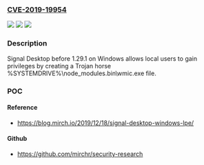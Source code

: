 ### [CVE-2019-19954](https://cve.mitre.org/cgi-bin/cvename.cgi?name=CVE-2019-19954)
![](https://img.shields.io/static/v1?label=Product&message=n%2Fa&color=blue)
![](https://img.shields.io/static/v1?label=Version&message=n%2Fa&color=blue)
![](https://img.shields.io/static/v1?label=Vulnerability&message=n%2Fa&color=brighgreen)

### Description

Signal Desktop before 1.29.1 on Windows allows local users to gain privileges by creating a Trojan horse %SYSTEMDRIVE%\node_modules\.bin\wmic.exe file.

### POC

#### Reference
- https://blog.mirch.io/2019/12/18/signal-desktop-windows-lpe/

#### Github
- https://github.com/mirchr/security-research

